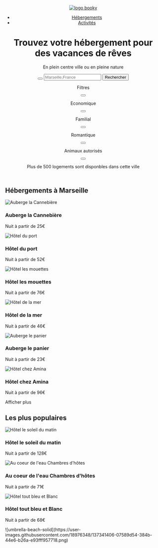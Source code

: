 <!DOCTYPE html>
<html lang="fr">

<head>
    <meta charset="utf-8" />
    <meta name="viewport" content="width=device-width, initial-scale=1.0">
    <link rel="stylesheet" href="https://use.fontawesome.com/releases/v5.15.4/css/all.css" integrity="sha384-DyZ88mC6Up2uqS4h/KRgHuoeGwBcD4Ng9SiP4dIRy0EXTlnuz47vAwmeGwVChigm" crossorigin="anonymous">
    <link href="https://fonts.googleapis.com/css2?family=Raleway:ital,wght@0,100;0,200;0,300;0,500;1,100;1,200;1,300;1,500&display=swap" rel="stylesheet">
    <link href="css/style.css" rel="stylesheet"/>
    <link id="favicon" rel="icon" type="img/png" href="umbrella-beach-solid.png"/>
    <title>
        Booki
    </title>
</head>
<body>        
    <header id="header-entete">
        <!--logo-->
        <a href="#index.html">
            <img class= "logo" src="images/logo/Booki.png" alt="logo booky"/>
        </a>
        <!--navigation-->
        <nav id="nav"> 
            <ul id="menu">
                <li id="hebergement">
                    <a href="#hebergement-marseille">Hébergements</a>
                </li>
                <li id="activites">
                    <a href="#activites">Activités</a>
                </li>
            </ul>
        </nav>
        <!--titre / phrase accroche-->
        <div id="annonce-sous-logo">
            <h1>
                Trouvez votre hébergement pour des vacances de rêves
            </h1>
            <p class="texte-divers">
                En plein centre ville ou en pleine nature
            </p>
        </div>
        <!--recherche-->
        <form id="ville">
            <button class="geolocalisation" >
                <i class="fas fa-map-marker-alt">
                </i>
            </button>
            <input class="zonerechercher" type="text" name="barre de recherche" placeholder="Marseille,France">
            <input class="bouton-recherche" type="submit" value="Rechercher">
            <div class="loupe">
                <i class="fas fa-search"></i>
            </div>
        </form>
        <!--filtres-->
        <div class="barre-filtre">
            <p id="filtres">Filtres</p>
                <div class="englobe-filtre">
                    <div class="filtre">
                        <button class="icone-filtre">
                            <i class="fas fa-money-bill-wave"></i>
                        </button>
                        <p class="texte-filtre">
                            Economique
                        </p>
                    </div>
                    <div class="filtre">
                        <button class="icone-filtre">
                            <i class="fas fa-child"></i>
                        </button>
                        <p class="texte-filtre">
                            Familial
                        </p>
                    </div>
                    <div class="filtre">
                        <button class="icone-filtre">
                            <i class="fas fa-heart"></i>
                        </button>
                        <p class="texte-filtre">
                            Romantique
                        </p>
                    </div>    
                    <div class="filtre">
                        <button class="icone-filtre">
                            <i class="fas fa-dog"></i>
                        </button>
                        <p class="texte-filtre">
                            Animaux autorisés
                        </p>
                    </div>
                </div>
            </div>   
        <div id="info-sous-filtre">
            <button class="bouton-info">
                <i class="fas fa-info"></i>
            </button>
            <p>Plus de 500 logements sont disponbles dans cette ville</p>
        </div>
    </header>
<!--main-->
    <main id="main">
        <section id="hebergements-populaires">
            <!--hebergement-->
            <div id="hebergement-marseille">
                <h2 id="hebergement-texte">Hébergements à Marseille
                </h2>
                <div class="card-conteneur">
                    <div class="card">
                        <img class="photo-hebergement" src="images/hebergements/4_small/canebiere.jpg" alt="Auberge la Cannebière">
                        <div class="texte-sous-photo">
                            <h3 class="nom-hbg">Auberge la Cannebière
                            </h3>
                            <p class="nuit">Nuit à partir de <span id="prix">25€</span>
                            </p>
                            <div class="etoiles">
                                <i class="fas fa-star"></i>
                                <i class="fas fa-star"></i>
                                <i class="fas fa-star"></i>
                                <i class="fas fa-star"></i>
                                <i class="fas fa-star grey"></i>
                            </div>
                        </div>
                    </div>
                    <div class="card">
                        <img class="photo-hebergement" src="images/hebergements/4_small/port.jpg" alt="Hôtel du port">
                        <div class="texte-sous-photo">
                            <h3 class="nom-hbg">Hôtel du port  
                            </h3>
                            <p class="nuit">Nuit à partir de <span id="prix">52€</span>
                            </p>
                            <div class="etoiles">
                                <i class="fas fa-star"></i>
                                <i class="fas fa-star"></i>
                                <i class="fas fa-star"></i>
                                <i class="fas fa-star"></i>
                                <i class="fas fa-star"></i>
                            </div>
                        </div>
                    </div>                    
                    <div class="card">
                        <img class="photo-hebergement" src="images/hebergements/4_small/mouettes.jpg" alt="Hôtel les mouettes">
                    <div class="texte-sous-photo">
                        <h3 class="nom-hbg">Hôtel les mouettes
                        </h3>
                        <p class="nuit">Nuit à partir de <span id="prix">76€</span>
                        </p>
                        <div class="etoiles">
                            <i class="fas fa-star"></i>
                            <i class="fas fa-star"></i>
                            <i class="fas fa-star"></i>
                            <i class="fas fa-star"></i>
                            <i class="fas fa-star grey"></i>
                        </div>
                    </div>
                    </div>                    
                    <div class="card">
                        <img class="photo-hebergement" src="images/hebergements/4_small/mer.jpg" alt="Hôtel de la mer">
                        <div class="texte-sous-photo">
                            <h3 class="nom-hbg">Hôtel de la mer
                            </h3>
                            <p class="nuit">Nuit à partir de <span id="prix">46€</span>
                            </p>
                            <div class="etoiles">
                                <i class="fas fa-star"></i>
                                <i class="fas fa-star"></i>
                                <i class="fas fa-star"></i>
                                <i class="fas fa-star grey"></i>
                                <i class="fas fa-star grey"></i>
                            </div>
                        </div>
                    </div>                    
                    <div class="card">
                        <img class="photo-hebergement" src="images/hebergements/4_small/panier.jpg" alt="Auberge le panier">
                        <div class="texte-sous-photo">
                            <h3 class="nom-hbg">Auberge le panier
                            </h3>
                            <p class="nuit">Nuit à partir de <span id="prix">23€</span>
                            </p>
                            <div class="etoiles">
                                <i class="fas fa-star"></i>
                                <i class="fas fa-star"></i>
                                <i class="fas fa-star"></i>
                                <i class="fas fa-star"></i>
                                <i class="fas fa-star grey"></i>
                            </div>
                        </div>
                    </div>                    
                    <div class="card">
                        <img class="photo-hebergement" src="images/hebergements/4_small/amina.jpg" alt="Hôtel chez Amina">
                        <div class="texte-sous-photo">
                            <h3 class="nom-hbg">Hôtel chez Amina
                            </h3>
                            <p class="nuit">Nuit à partir de <span id="prix">96€</span>
                            </p>
                            <div class="etoiles">
                                <i class="fas fa-star"></i>
                                <i class="fas fa-star"></i>
                                <i class="fas fa-star"></i>
                                <i class="fas fa-star"></i>
                                <i class="fas fa-star"></i>
                            </div>
                        </div>
                    </div>
                </div>
                <p id="plus">Afficher plus</p>
            </div>
            <!--populaire-->
            <div id="populaire">
                <div id="pop">
                <h2 id="populaire-texte">Les plus populaires
                </h2>
                <i class="fas fa-chart-line">
                </i>
                </div>
                <div class="card-conteneur">
                    <div class="card">
                        <img class="photo-hebergement" src="images/hebergements/4_small/soleil.jpg" alt="Hôtel le soleil du matin">
                        <div class="texte-sous-photo">
                            <h3 class="nom-hbg">Hôtel le soleil du matin
                            </h3>
                            <p class="nuit">Nuit à partir de <span id="prix">128€</span>
                            </p>
                            <div class="etoiles">
                                <i class="fas fa-star"></i>
                                <i class="fas fa-star"></i>
                                <i class="fas fa-star"></i>
                                <i class="fas fa-star"></i>
                                <i class="fas fa-star"></i>
                            </div>
                        </div>
                    </div>
                    <div class="card">
                        <img class="photo-hebergement" src="images/hebergements/4_small/coeur.jpg" alt="Au coeur de l'eau Chambres d'hôtes">
                        <div class="texte-sous-photo">
                            <h3 class="nom-hbg">Au coeur de l'eau Chambres d'hôtes
                            </h3>
                            <p class="nuit">Nuit à partir de <span id="prix">71€</span>
                            </p>
                            <div class="etoiles">
                                <i class="fas fa-star"></i>
                                <i class="fas fa-star"></i>
                                <i class="fas fa-star"></i>
                                <i class="fas fa-star"></i>
                                <i class="fas fa-star grey"></i>
                            </div>
                        </div>
                    </div>                         
                    <div class="card">
                        <img class="photo-hebergement" src="images/hebergements/4_small/bleu.jpg" alt="Hôtel tout bleu et Blanc">
                        <div class="texte-sous-photo">
                            <h3 class="nom-hbg">Hôtel tout bleu et Blanc
                            </h3>
                            <p class="nuit">Nuit à partir de <span id="prix">68€</span>
                            </p>
                            <div class="etoiles">
                                <i class="fas fa-star"></i>
                                <i class="fas fa-star"></i>
                                <i class="fas fa-star"></i>
                                <i class="fas fa-star"></i>
                                <i class="fas fa-star grey"></i>
                            </div>   
                        </div>
                    </div>
                </div> 
            </div>
        </section>
    </main>
</body>![umbrella-beach-solid](https://user-images.githubusercontent.com/18976348/137341406-07589d54-384b-44e6-b26a-e93fff957718.png)
